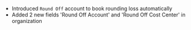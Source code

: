 - Introduced `Round Off` account to book rounding loss automatically 
- Added 2 new fields 'Round Off Account' and 'Round Off Cost Center' in organization
